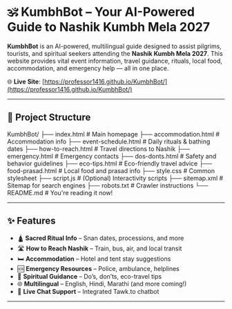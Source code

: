 # 🕉️ KumbhBot – Your AI-Powered Guide to Nashik Kumbh Mela 2027

**KumbhBot** is an AI-powered, multilingual guide designed to assist pilgrims, tourists, and spiritual seekers attending the **Nashik Kumbh Mela 2027**. This website provides vital event information, travel guidance, rituals, local food, accommodation, and emergency help — all in one place.

🌐 **Live Site**: [https://professor1416.github.io/KumbhBot/](https://professor1416.github.io/KumbhBot/)

---

## 📁 Project Structure

KumbhBot/
├── index.html # Main homepage
├── accommodation.html # Accommodation info
├── event-schedule.html # Daily rituals & bathing dates
├── how-to-reach.html # Travel directions to Nashik
├── emergency.html # Emergency contacts
├── dos-donts.html # Safety and behavior guidelines
├── eco-tips.html # Eco-friendly travel advice
├── food-prasad.html # Local food and prasad info
├── style.css # Common stylesheet
├── script.js # (Optional) Interactivity scripts
├── sitemap.xml # Sitemap for search engines
├── robots.txt # Crawler instructions
└── README.md # You're reading it now!


---

## ✨ Features

- 🛕 **Sacred Ritual Info** – Snan dates, processions, and more
- 🛣️ **How to Reach Nashik** – Train, bus, air, and local transit
- 🛏️ **Accommodation** – Hotel and tent stay suggestions
- 🆘 **Emergency Resources** – Police, ambulance, helplines
- 🧘 **Spiritual Guidance** – Do’s, don’ts, eco-travel tips
- 🌐 **Multilingual** – English, Hindi, Marathi (and more coming!)
- 🤖 **Live Chat Support** – Integrated Tawk.to chatbot

---
